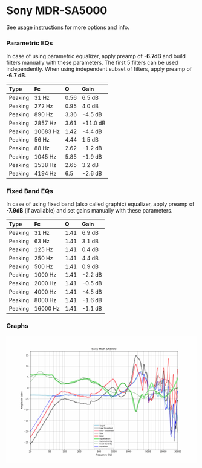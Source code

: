 # Sony MDR-SA5000
See [usage instructions](https://github.com/jaakkopasanen/AutoEq#usage) for more options and info.

### Parametric EQs
In case of using parametric equalizer, apply preamp of **-6.7dB** and build filters manually
with these parameters. The first 5 filters can be used independently.
When using independent subset of filters, apply preamp of **-6.7 dB**.

| Type    | Fc       |    Q | Gain     |
|:--------|:---------|:-----|:---------|
| Peaking | 31 Hz    | 0.56 | 6.5 dB   |
| Peaking | 272 Hz   | 0.95 | 4.0 dB   |
| Peaking | 890 Hz   | 3.36 | -4.5 dB  |
| Peaking | 2857 Hz  | 3.61 | -11.0 dB |
| Peaking | 10683 Hz | 1.42 | -4.4 dB  |
| Peaking | 56 Hz    | 4.44 | 1.5 dB   |
| Peaking | 88 Hz    | 2.62 | -1.2 dB  |
| Peaking | 1045 Hz  | 5.85 | -1.9 dB  |
| Peaking | 1538 Hz  | 2.65 | 3.2 dB   |
| Peaking | 4194 Hz  | 6.5  | -2.6 dB  |

### Fixed Band EQs
In case of using fixed band (also called graphic) equalizer, apply preamp of **-7.9dB**
(if available) and set gains manually with these parameters.

| Type    | Fc       |    Q | Gain    |
|:--------|:---------|:-----|:--------|
| Peaking | 31 Hz    | 1.41 | 6.9 dB  |
| Peaking | 63 Hz    | 1.41 | 3.1 dB  |
| Peaking | 125 Hz   | 1.41 | 0.4 dB  |
| Peaking | 250 Hz   | 1.41 | 4.4 dB  |
| Peaking | 500 Hz   | 1.41 | 0.9 dB  |
| Peaking | 1000 Hz  | 1.41 | -2.2 dB |
| Peaking | 2000 Hz  | 1.41 | -0.5 dB |
| Peaking | 4000 Hz  | 1.41 | -4.5 dB |
| Peaking | 8000 Hz  | 1.41 | -1.6 dB |
| Peaking | 16000 Hz | 1.41 | -1.1 dB |

### Graphs
![](./Sony%20MDR-SA5000.png)